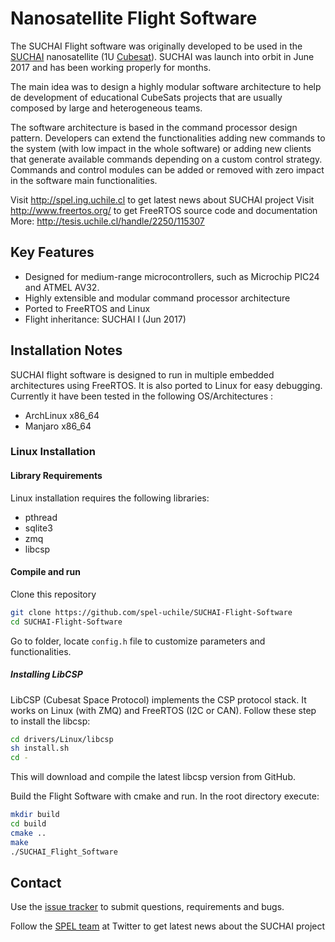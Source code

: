 # Nanosatellite Flight Software

The SUCHAI Flight software was originally developed to be used in the 
[SUCHAI](http://spel.ing.uchile.cl/suchai.html) nanosatellite (1U 
[Cubesat](https://en.wikipedia.org/wiki/CubeSat)). SUCHAI was launch into orbit 
in June 2017 and has been working properly for months.

The main idea was to design a highly modular software architecture to help de
development of educational CubeSats projects that are usually composed by
large and heterogeneous teams.

The software architecture is based in the command processor design pattern. Developers
can extend the functionalities adding new commands to the system (with low 
impact in the whole software) or adding new clients that generate available
commands depending on a custom control strategy. Commands and control modules 
can be added or removed with zero impact in the software main functionalities.

Visit http://spel.ing.uchile.cl to get latest news about SUCHAI project
Visit http://www.freertos.org/ to get FreeRTOS source code and documentation
More: http://tesis.uchile.cl/handle/2250/115307

## Key Features

* Designed for medium-range microcontrollers, such as Microchip PIC24 and ATMEL AV32.
* Highly extensible and modular command processor architecture
* Ported to FreeRTOS and Linux 
* Flight inheritance: SUCHAI I (Jun 2017)

## Installation Notes

SUCHAI flight software is designed to run in multiple embedded architectures 
using FreeRTOS. It is also ported to Linux for easy debugging. 
Currently it have been tested in the following OS/Architectures :

* ArchLinux x86_64
* Manjaro x86_64

### Linux Installation

#### Library Requirements
Linux installation requires the following libraries:
* pthread 
* sqlite3
* zmq
* libcsp


#### Compile and run
Clone this repository

```bash
git clone https://github.com/spel-uchile/SUCHAI-Flight-Software
cd SUCHAI-Flight-Software
```
Go to folder, locate ```config.h``` file to customize parameters and 
functionalities.

##### Installing LibCSP
LibCSP (Cubesat Space Protocol) implements the CSP protocol stack. It works
on Linux (with ZMQ) and FreeRTOS (I2C or CAN). Follow these step to install
the libcsp:

```bash
cd drivers/Linux/libcsp
sh install.sh
cd -
```

This will download and compile the latest libcsp version from GitHub.


Build the Flight Software with cmake and run. In the root directory execute:

```bash
mkdir build
cd build
cmake ..
make
./SUCHAI_Flight_Software
```

## Contact

Use the [issue tracker](https://github.com/spel-uchile/SUCHAI-Flight-Software/issues) 
to submit questions, requirements and bugs.

Follow the [SPEL team](https://twitter.com/SPEL_UCHILE) at Twitter to get latest 
news about the SUCHAI project